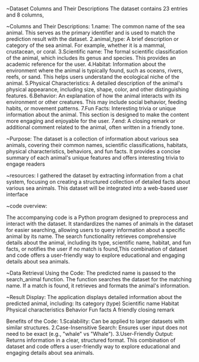 ~Dataset Columns and Their Descriptions
The dataset contains 23 entries and 8 columns,

~Columns and Their Descriptions:
1.name:
The common name of the sea animal. This serves as the primary identifier and is used to match the prediction result with the dataset.
2.animal_type:
A brief description or category of the sea animal. For example, whether it is a mammal, crustacean, or coral.
3.Scientific name:
The formal scientific classification of the animal, which includes its genus and species. This provides an academic reference for the user.
4.Habitat:
Information about the environment where the animal is typically found, such as oceans, rivers, reefs, or sand. This helps users understand the ecological niche of the animal.
5.Physical Characteristics:
A detailed description of the animal's physical appearance, including size, shape, color, and other distinguishing features.
6.Behavior:
An explanation of how the animal interacts with its environment or other creatures. This may include social behavior, feeding habits, or movement patterns.
7.Fun Facts:
Interesting trivia or unique information about the animal. This section is designed to make the content more engaging and enjoyable for the user.
7.end:
A closing remark or additional comment related to the animal, often written in a friendly tone.

~Purpose:
The dataset is a collection of information about various sea animals, covering their common names, scientific classifications, habitats, physical characteristics, behaviors, and fun facts. It provides a concise summary of each animal's unique features and offers interesting trivia to engage readers

~resources:
I gathered the dataset by extracting information from a chat system, focusing on creating a structured collection of detailed facts about various sea animals. This dataset will be integrated into a web-based user interface

~code overview:
 
The accompanying code is a Python program designed to preprocess and interact with the dataset. It standardizes the names of animals in the dataset for easier searching, allowing users to query information about a specific animal by its name. The search functionality retrieves comprehensive details about the animal, including its type, scientific name, habitat, and fun facts, or notifies the user if no match is found,This combination of dataset and code offers a user-friendly way to explore educational and engaging details about sea animals.

~Data Retrieval Using the Code:
The predicted name is passed to the search_animal function.
The function searches the dataset for the matching name.
If a match is found, it retrieves and formats the animal's information.

~Result Display:
The application displays detailed information about the predicted animal, 
including:
Its category (type)
Scientific name
Habitat
Physical characteristics
Behavior
Fun facts
A friendly closing remark

Benefits of the Code:
1.Scalability: Can be applied to larger datasets with similar structures.
2.Case-Insensitive Search: Ensures user input does not need to be exact (e.g., "whale" vs "Whale").
3.User-Friendly Output: Returns information in a clear, structured format.
This combination of dataset and code offers a user-friendly way to explore educational and engaging details about sea animals.

